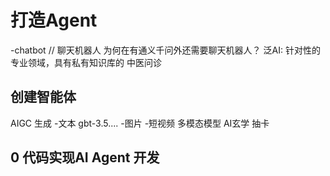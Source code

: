 # 打造Agent

-chatbot // 聊天机器人
为何在有通义千问外还需要聊天机器人？
泛AI:
针对性的
专业领域，具有私有知识库的
中医问诊

## 创建智能体
AIGC 生成
-文本 gbt-3.5....
-图片
-短视频 多模态模型
AI玄学 抽卡

## 0 代码实现AI Agent 开发


